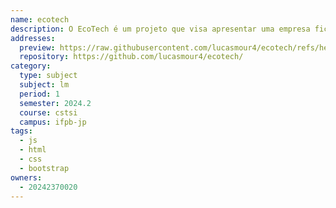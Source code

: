 ```yaml
---
name: ecotech
description: O EcoTech é um projeto que visa apresentar uma empresa fictícia especializada em soluções tecnológicas sustentáveis
addresses:
  preview: https://raw.githubusercontent.com/lucasmour4/ecotech/refs/heads/main/img/Captura%20de%20tela%202025-03-19%20170705.png
  repository: https://github.com/lucasmour4/ecotech/
category:
  type: subject
  subject: lm
  period: 1
  semester: 2024.2
  course: cstsi
  campus: ifpb-jp
tags:
  - js
  - html
  - css
  - bootstrap
owners:
  - 20242370020
---
```

